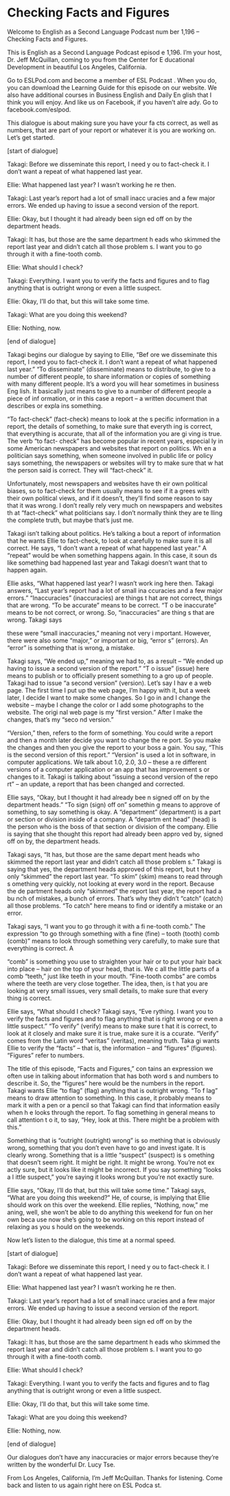 # Checking Facts and Figures

Welcome to English as a Second Language Podcast num ber 1,196 – Checking Facts and Figures.

This is English as a Second Language Podcast episod e 1,196. I’m your host, Dr. Jeff McQuillan, coming to you from the Center for E ducational Development in beautiful Los Angeles, California.

Go to ESLPod.com and become a member of ESL Podcast . When you do, you can download the Learning Guide for this episode on  our website. We also have additional courses in Business English and Daily En glish that I think you will enjoy. And like us on Facebook, if you haven’t alre ady. Go to facebook.com/eslpod.

This dialogue is about making sure you have your fa cts correct, as well as numbers, that are part of your report or whatever it is you are working on. Let’s get started.

[start of dialogue]

Takagi: Before we disseminate this report, I need y ou to fact-check it. I don’t want a repeat of what happened last year.

Ellie: What happened last year? I wasn’t working he re then.

Takagi: Last year’s report had a lot of small inacc uracies and a few major errors. We ended up having to issue a second version of the  report.

Ellie: Okay, but I thought it had already been sign ed off on by the department heads.

Takagi: It has, but those are the same department h eads who skimmed the report last year and didn’t catch all those problem s. I want you to go through it with a fine-tooth comb.

Ellie: What should I check?

Takagi: Everything. I want you to verify the facts and figures and to flag anything that is outright wrong or even a little suspect.

Ellie: Okay, I’ll do that, but this will take some time.

 Takagi: What are you doing this weekend?

Ellie: Nothing, now.

[end of dialogue]

Takagi begins our dialogue by saying to Ellie, “Bef ore we disseminate this report, I need you to fact-check it. I don’t want a repeat of what happened last year.” “To disseminate” (disseminate) means to distribute, to give to a number of different people, to share information or copies of something  with many different people. It’s a word you will hear sometimes in business Eng lish. It basically just means to give to a number of different people a piece of inf ormation, or in this case a report – a written document that describes or expla ins something.

“To fact-check” (fact-check) means to look at the s pecific information in a report, the details of something, to make sure that everyth ing is correct, that everything is accurate, that all of the information you are gi ving is true. The verb “to fact- check” has become popular in recent years, especial ly in some American newspapers and websites that report on politics. Wh en a politician says something, when someone involved in public life or policy says something, the newspapers or websites will try to make sure that w hat the person said is correct. They will “fact-check” it.

Unfortunately, most newspapers and websites have th eir own political biases, so to fact-check for them usually means to see if it a grees with their own political views, and if it doesn’t, they’ll find some reason to say that it was wrong. I don’t really rely very much on newspapers and websites th at “fact-check” what politicians say. I don’t normally think they are te lling the complete truth, but maybe that’s just me.

Takagi isn’t talking about politics. He’s talking a bout a report of information that he wants Ellie to fact-check, to look at carefully to make sure it is all correct. He says, “I don’t want a repeat of what happened last year.” A “repeat” would be when something happens again. In this case, it soun ds like something bad happened last year and Takagi doesn’t want that to happen again.

Ellie asks, “What happened last year? I wasn’t work ing here then. Takagi answers, “Last year’s report had a lot of small ina ccuracies and a few major errors.” “Inaccuracies” (inaccuracies) are things t hat are not correct, things that are wrong. “To be accurate” means to be correct. “T o be inaccurate” means to be not correct, or wrong. So, “inaccuracies” are thing s that are wrong. Takagi says

these were “small inaccuracies,” meaning not very i mportant. However, there were also some “major,” or important or big, “error s” (errors). An “error” is something that is wrong, a mistake.

Takagi says, “We ended up,” meaning we had to, as a  result – “We ended up having to issue a second version of the report.” “T o issue” (issue) here means to publish or to officially present something to a gro up of people. Takagi had to issue “a second version” (version). Let’s say I hav e a web page. The first time I put up the web page, I’m happy with it, but a week later, I decide I want to make some changes. So I go in and I change the website –  maybe I change the color or I add some photographs to the website. The origi nal web page is my “first version.” After I make the changes, that’s my “seco nd version.”

“Version,” then, refers to the form of something. You could write a report and then a month later decide you want to change the re port. So you make the changes and then you give the report to your boss a gain. You say, “This is the second version of this report.” “Version” is used a  lot in software, in computer applications. We talk about 1.0, 2.0, 3.0 – these a re different versions of a computer application or an app that has improvement s or changes to it. Takagi is talking about “issuing a second version of the repo rt” – an update, a report that has been changed and corrected.

Ellie says, “Okay, but I thought it had already bee n signed off on by the department heads.” “To sign (sign) off on” somethin g means to approve of something, to say something is okay. A “department”  (department) is a part or section or division inside of a company. A “departm ent head” (head) is the person who is the boss of that section or division of the company. Ellie is saying that she thought this report had already been appro ved by, signed off on by, the department heads.

Takagi says, “It has, but those are the same depart ment heads who skimmed the report last year and didn’t catch all those problem s.” Takagi is saying that yes, the department heads approved of this report, but t hey only “skimmed” the report last year. “To skim” (skim) means to read through s omething very quickly, not looking at every word in the report. Because the de partment heads only “skimmed” the report last year, the report had a bu nch of mistakes, a bunch of errors. That’s why they didn’t “catch” (catch) all those problems. “To catch” here means to find or identify a mistake or an error.

Takagi says, “I want you to go through it with a fi ne-tooth comb.” The expression “to go through something with a fine (fine) – tooth  (tooth) comb (comb)” means to look through something very carefully, to make sure  that everything is correct. A

“comb” is something you use to straighten your hair  or to put your hair back into place – hair on the top of your head, that is. We c all the little parts of a comb “teeth,” just like teeth in your mouth. “Fine-tooth  combs” are combs where the teeth are very close together. The idea, then, is t hat you are looking at very small issues, very small details, to make sure that every thing is correct.

Ellie says, “What should I check? Takagi says, “Eve rything. I want you to verify the facts and figures and to flag anything that is right wrong or even a little suspect.” “To verify” (verify) means to make sure t hat it is correct, to look at it closely and make sure it is true, make sure it is a ccurate. “Verify” comes from the Latin word “veritas” (veritas), meaning truth. Taka gi wants Ellie to verify the “facts” – that is, the information – and “figures” (figures). “Figures” refer to numbers.

The title of this episode, “Facts and Figures,” con tains an expression we often use in talking about information that has both word s and numbers to describe it. So, the “figures” here would be the numbers in the report. Takagi wants Ellie “to flag” (flag) anything that is outright wrong. “To f lag” means to draw attention to something. In this case, it probably means to mark it with a pen or a pencil so that Takagi can find that information easily when h e looks through the report. To flag something in general means to call attention t o it, to say, “Hey, look at this. There might be a problem with this.”

Something that is “outright (outright) wrong” is so mething that is obviously wrong, something that you don’t even have to go and invest igate. It is clearly wrong. Something that is a little “suspect” (suspect) is s omething that doesn’t seem right. It might be right. It might be wrong. You’re not ex actly sure, but it looks like it might be incorrect. If you say something “looks a l ittle suspect,” you’re saying it looks wrong but you’re not exactly sure.

Ellie says, “Okay, I’ll do that, but this will take  some time.” Takagi says, “What are you doing this weekend?” He, of course, is implying  that Ellie should work on this over the weekend. Ellie replies, “Nothing, now,” me aning, well, she won’t be able to do anything this weekend for fun on her own beca use now she’s going to be working on this report instead of relaxing as you s hould on the weekends.

Now let’s listen to the dialogue, this time at a normal speed.

[start of dialogue]

Takagi: Before we disseminate this report, I need y ou to fact-check it. I don’t want a repeat of what happened last year.

 Ellie: What happened last year? I wasn’t working he re then.

Takagi: Last year’s report had a lot of small inacc uracies and a few major errors. We ended up having to issue a second version of the  report.

Ellie: Okay, but I thought it had already been sign ed off on by the department heads.

Takagi: It has, but those are the same department h eads who skimmed the report last year and didn’t catch all those problem s. I want you to go through it with a fine-tooth comb.

Ellie: What should I check?

Takagi: Everything. I want you to verify the facts and figures and to flag anything that is outright wrong or even a little suspect.

Ellie: Okay, I’ll do that, but this will take some time.

Takagi: What are you doing this weekend?

Ellie: Nothing, now.

[end of dialogue]

Our dialogues don’t have any inaccuracies or major errors because they’re written by the wonderful Dr. Lucy Tse.

From Los Angeles, California, I’m Jeff McQuillan. Thanks for listening. Come back and listen to us again right here on ESL Podca st.

